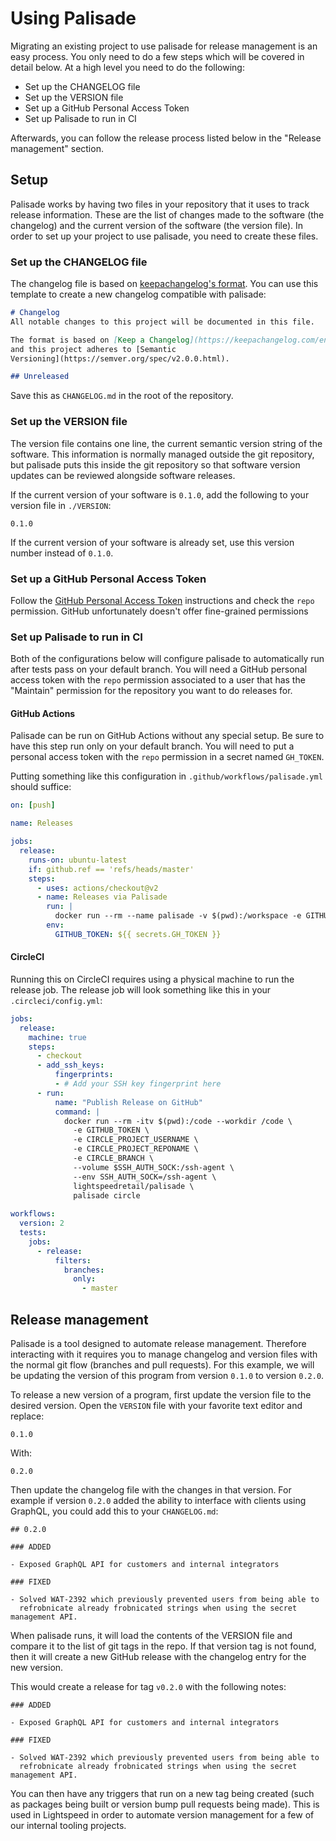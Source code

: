 # Using Palisade

Migrating an existing project to use palisade for release management is an easy
process. You only need to do a few steps which will be covered in detail below.
At a high level you need to do the following:

- Set up the CHANGELOG file
- Set up the VERSION file
- Set up a GitHub Personal Access Token
- Set up Palisade to run in CI

Afterwards, you can follow the release process listed below in the "Release
management" section.

## Setup

Palisade works by having two files in your repository that it uses to track
release information. These are the list of changes made to the software (the
changelog) and the current version of the software (the version file). In order
to set up your project to use palisade, you need to create these files.

### Set up the CHANGELOG file

The changelog file is based on [keepachangelog's
format](https://keepachangelog.com/en/1.0.0/). You can use this template to
create a new changelog compatible with palisade:

```markdown
# Changelog
All notable changes to this project will be documented in this file.

The format is based on [Keep a Changelog](https://keepachangelog.com/en/1.0.0/),
and this project adheres to [Semantic
Versioning](https://semver.org/spec/v2.0.0.html).

## Unreleased
```

Save this as `CHANGELOG.md` in the root of the repository.

### Set up the VERSION file

The version file contains one line, the current semantic version string of the
software. This information is normally managed outside the git repository, but
palisade puts this inside the git repository so that software version updates
can be reviewed alongside software releases.

If the current version of your software is `0.1.0`, add the following to your
version file in `./VERSION`:

```
0.1.0
```

If the current version of your software is already set, use this version number
instead of `0.1.0`.

### Set up a GitHub Personal Access Token

Follow the [GitHub Personal Access
Token](https://docs.github.com/en/github/authenticating-to-github/creating-a-personal-access-token)
instructions and check the `repo` permission. GitHub unfortunately doesn't offer
fine-grained permissions

### Set up Palisade to run in CI

Both of the configurations below will configure palisade to automatically run
after tests pass on your default branch. You will need a GitHub personal access
token with the `repo` permission associated to a user that has the "Maintain"
permission for the repository you want to do releases for.

#### GitHub Actions

Palisade can be run on GitHub Actions without any special setup. Be sure to have
this step run only on your default branch. You will need to put a personal
access token with the `repo` permission in a secret named `GH_TOKEN`.

Putting something like this configuration in `.github/workflows/palisade.yml`
should suffice:

```yaml
on: [push]

name: Releases

jobs:
  release:
    runs-on: ubuntu-latest
    if: github.ref == 'refs/heads/master'
    steps:
      - uses: actions/checkout@v2
      - name: Releases via Palisade
        run: |
          docker run --rm --name palisade -v $(pwd):/workspace -e GITHUB_TOKEN -e GITHUB_REF -e GITHUB_REPOSITORY --workdir /workspace lightspeedretail/palisade palisade github-action
        env:
          GITHUB_TOKEN: ${{ secrets.GH_TOKEN }}
```

#### CircleCI

Running this on CircleCI requires using a physical machine to run the release
job. The release job will look something like this in your
`.circleci/config.yml`:

```yaml
jobs:
  release:
    machine: true
    steps:
      - checkout
      - add_ssh_keys:
          fingerprints:
          - # Add your SSH key fingerprint here
      - run:
          name: "Publish Release on GitHub"
          command: |
            docker run --rm -itv $(pwd):/code --workdir /code \
              -e GITHUB_TOKEN \
              -e CIRCLE_PROJECT_USERNAME \
              -e CIRCLE_PROJECT_REPONAME \
              -e CIRCLE_BRANCH \
              --volume $SSH_AUTH_SOCK:/ssh-agent \
              --env SSH_AUTH_SOCK=/ssh-agent \
              lightspeedretail/palisade \
              palisade circle
          
workflows:
  version: 2
  tests:
    jobs:
      - release:
          filters:
            branches:
              only:
                - master
```

## Release management

Palisade is a tool designed to automate release management. Therefore
interacting with it requires you to manage changelog and version files with the
normal git flow (branches and pull requests). For this example, we will be
updating the version of this program from version `0.1.0` to version `0.2.0`.

To release a new version of a program, first update the version file to the
desired version. Open the `VERSION` file with your favorite text editor and
replace:

```
0.1.0
```

With:

```
0.2.0
```

Then update the changelog file with the changes in that version. For example if
version `0.2.0` added the ability to interface with clients using GraphQL, you
could add this to your `CHANGELOG.md`:

```
## 0.2.0

### ADDED

- Exposed GraphQL API for customers and internal integrators

### FIXED

- Solved WAT-2392 which previously prevented users from being able to
  refrobnicate already frobnicated strings when using the secret management API.
```

When palisade runs, it will load the contents of the VERSION file and compare it
to the list of git tags in the repo. If that version tag is not found, then it
will create a new GitHub release with the changelog entry for the new version.

This would create a release for tag `v0.2.0` with the following notes:

```
### ADDED

- Exposed GraphQL API for customers and internal integrators

### FIXED

- Solved WAT-2392 which previously prevented users from being able to
  refrobnicate already frobnicated strings when using the secret management API.
```

You can then have any triggers that run on a new tag being created (such as
packages being built or version bump pull requests being made). This is used
in Lightspeed in order to automate version management for a few of our internal
tooling projects.
